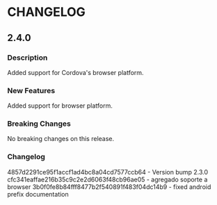 # CHANGELOG

## 2.4.0

### Description
Added support for Cordova's browser platform.

### New Features
Added support for browser platform.

### Breaking Changes
No breaking changes on this release.

### Changelog
4857d2291ce95f1accf1ad4bc8a04cd7577ccb64 - Version bump 2.3.0
cfc341eaffae216b35c9c2e2d6063f48cb96ae05 - agregado soporte a browser
3b0f0fe8b84fff8477b2f540891f483f04dc14b9 - fixed android prefix documentation